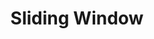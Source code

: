 ---
title: Sliding Window
description: Sliding window pattern documentation
lastUpdated: 2025-10-19
---